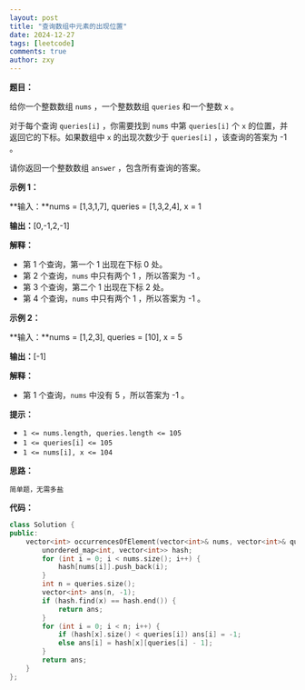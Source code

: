 ```yaml
---
layout: post
title: "查询数组中元素的出现位置"
date: 2024-12-27
tags: [leetcode]
comments: true
author: zxy
---
```


**题目：**

给你一个整数数组 `nums` ，一个整数数组 `queries` 和一个整数 `x` 。

对于每个查询 `queries[i]` ，你需要找到 `nums` 中第 `queries[i]` 个 `x` 的位置，并返回它的下标。如果数组中 `x` 的出现次数少于 `queries[i]` ，该查询的答案为 -1 。

请你返回一个整数数组 `answer` ，包含所有查询的答案。 

**示例 1：**

**输入：**nums = [1,3,1,7], queries = [1,3,2,4], x = 1

**输出：**[0,-1,2,-1]

**解释：**

- 第 1 个查询，第一个 1 出现在下标 0 处。
- 第 2 个查询，`nums` 中只有两个 1 ，所以答案为 -1 。
- 第 3 个查询，第二个 1 出现在下标 2 处。
- 第 4 个查询，`nums` 中只有两个 1 ，所以答案为 -1 。

**示例 2：**

**输入：**nums = [1,2,3], queries = [10], x = 5

**输出：**[-1]

**解释：**

- 第 1 个查询，`nums` 中没有 5 ，所以答案为 -1 。

**提示：**

- `1 <= nums.length, queries.length <= 105`
- `1 <= queries[i] <= 105`
- `1 <= nums[i], x <= 104`

**思路：**

```
简单题，无需多盐
```

**代码：**

```cpp
class Solution {
public:
    vector<int> occurrencesOfElement(vector<int>& nums, vector<int>& queries, int x) {
        unordered_map<int, vector<int>> hash;
        for (int i = 0; i < nums.size(); i++) {
            hash[nums[i]].push_back(i);
        }
        int n = queries.size();
        vector<int> ans(n, -1);
        if (hash.find(x) == hash.end()) {
            return ans;
        }
        for (int i = 0; i < n; i++) {
            if (hash[x].size() < queries[i]) ans[i] = -1;
            else ans[i] = hash[x][queries[i] - 1];
        }
        return ans;
    }
};
```

